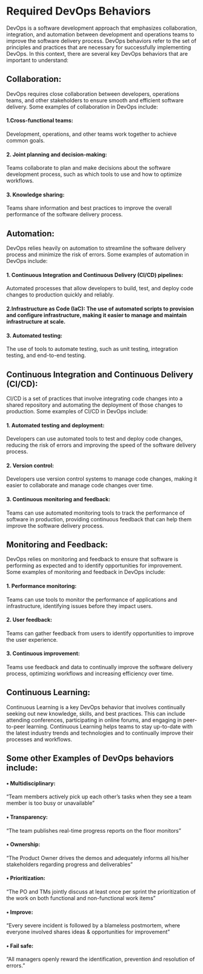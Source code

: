 # Required DevOps Behaviors

DevOps is a software development approach that emphasizes collaboration, integration, and automation between development and operations teams to improve the software delivery process. DevOps behaviors refer to the set of principles and practices that are necessary for successfully implementing DevOps. In this context, there are several key DevOps behaviors that are important to understand:

## Collaboration:
DevOps requires close collaboration between developers, operations teams, and other stakeholders to ensure smooth and efficient software delivery. Some examples of collaboration in DevOps include:

####  1.Cross-functional teams:
Development, operations, and other teams work together to achieve common goals.

####  2. Joint planning and decision-making: 
Teams collaborate to plan and make decisions about the software development process, such as which tools to use and how to optimize workflows.

####  3. Knowledge sharing: 
Teams share information and best practices to improve the overall performance of the software delivery process.

## Automation: 
DevOps relies heavily on automation to streamline the software delivery process and minimize the risk of errors. Some examples of automation in DevOps include:

####  1. Continuous Integration and Continuous Delivery (CI/CD) pipelines:
Automated processes that allow developers to build, test, and deploy code changes to production quickly and reliably.

####  2.Infrastructure as Code (IaC): The use of automated scripts to provision and configure infrastructure, making it easier to manage and maintain infrastructure at scale.

####  3. Automated testing: 
The use of tools to automate testing, such as unit testing, integration testing, and end-to-end testing.

## Continuous Integration and Continuous Delivery (CI/CD): 
CI/CD is a set of practices that involve integrating code changes into a shared repository and automating the deployment of those changes to production. Some examples of CI/CD in DevOps include:

#### 1. Automated testing and deployment:
Developers can use automated tools to test and deploy code changes, reducing the risk of errors and improving the speed of the software delivery process.

#### 2. Version control:
Developers use version control systems to manage code changes, making it easier to collaborate and manage code changes over time.

#### 3. Continuous monitoring and feedback:
Teams can use automated monitoring tools to track the performance of software in production, providing continuous feedback that can help them improve the software delivery process.

## Monitoring and Feedback:
DevOps relies on monitoring and feedback to ensure that software is performing as expected and to identify opportunities for improvement. Some examples of monitoring and feedback in DevOps include:

####  1. Performance monitoring: 
Teams can use tools to monitor the performance of applications and infrastructure, identifying issues before they impact users.

####  2. User feedback:
Teams can gather feedback from users to identify opportunities to improve the user experience.

####  3. Continuous improvement:
Teams use feedback and data to continually improve the software delivery process, optimizing workflows and increasing efficiency over time.

## Continuous Learning:
Continuous Learning is a key DevOps behavior that involves continually seeking out new knowledge, skills, and best practices. This can include attending conferences, participating in online forums, and engaging in peer-to-peer learning. Continuous Learning helps teams to stay up-to-date with the latest industry trends and technologies and to continually improve their processes and workflows.



## Some other Examples of DevOps behaviors include:
#### • Multidisciplinary:
“Team members actively pick up each other’s tasks when they see a team member is too busy or unavailable”

#### •	Transparency:
“The team publishes real-time progress reports on the floor monitors”

#### •	Ownership: 
“The Product Owner drives the demos and adequately informs all his/her stakeholders regarding progress and deliverables”

#### •	Prioritization: 
“The PO and TMs jointly discuss at least once per sprint the prioritization of the work on both functional and non-functional work items”

#### •	Improve:
“Every severe incident is followed by a blameless postmortem, where everyone involved shares ideas & opportunities for improvement”

#### •	Fail safe:
“All managers openly reward the identification, prevention ánd resolution of errors.”





